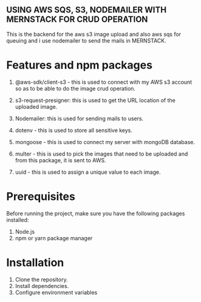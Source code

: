 ## USING AWS SQS, S3, NODEMAILER WITH MERNSTACK FOR CRUD OPERATION

This is the backend for the aws s3 image upload and also aws sqs for queuing and i use nodemailer to send the mails in MERNSTACK.

# Features and npm packages

1. @aws-sdk/client-s3 - this is used to connect with my AWS s3 account so as to be able to do the image crud operation.

1. s3-request-presigner: this is used to get the URL location of the uploaded image.

1. Nodemailer: this is used for sending mails to users.

1. dotenv - this is used to store all sensitive keys.

1. mongoose - this is used to connect my server with mongoDB database.

1. multer - this is used to pick the images that need to be uploaded and from this package, it is sent to AWS.

1. uuid - this is used to assign a unique value to each image.

# Prerequisites

Before running the project, make sure you have the following packages installed:

1. Node.js
1. npm or yarn package manager

# Installation

1. Clone the repository.
1. Install dependencies.
1. Configure environment variables
